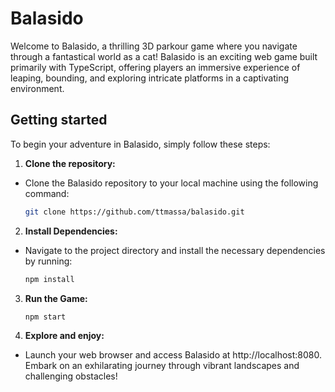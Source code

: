 # Balasido

Welcome to Balasido, a thrilling 3D parkour game where you navigate through a fantastical world as a cat! Balasido is an exciting web game built primarily with TypeScript, offering players an immersive experience of leaping, bounding, and exploring intricate platforms in a captivating environment.

## Getting started 

To begin your adventure in Balasido, simply follow these steps:

1. **Clone the repository:**

- Clone the Balasido repository to your local machine using the following command:

    ```bash
    git clone https://github.com/ttmassa/balasido.git

2. **Install Dependencies:**

- Navigate to the project directory and install the necessary dependencies by running:

   ```bash
   npm install

3. **Run the Game:**

    ```bash
    npm start

4. **Explore and enjoy:**

- Launch your web browser and access Balasido at http://localhost:8080. Embark on an exhilarating journey through vibrant landscapes and challenging obstacles!
